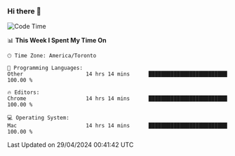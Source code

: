 ### Hi there 👋


<!--START_SECTION:waka-->
![Code Time](http://img.shields.io/badge/Code%20Time-1%2C887%20hrs%2043%20mins-blue)

📊 **This Week I Spent My Time On** 

```text
🕑︎ Time Zone: America/Toronto

💬 Programming Languages: 
Other                    14 hrs 14 mins      █████████████████████████   100.00 % 

🔥 Editors: 
Chrome                   14 hrs 14 mins      █████████████████████████   100.00 % 

💻 Operating System: 
Mac                      14 hrs 14 mins      █████████████████████████   100.00 % 
```


 Last Updated on 29/04/2024 00:41:42 UTC
<!--END_SECTION:waka-->

<!--
**SillyPasty/SillyPasty** is a ✨ _special_ ✨ repository because its `README.md` (this file) appears on your GitHub profile.

Here are some ideas to get you started:

- 🔭 I’m currently working on ...
- 🌱 I’m currently learning ...
- 👯 I’m looking to collaborate on ...
- 🤔 I’m looking for help with ...
- 💬 Ask me about ...
- 📫 How to reach me: ...
- 😄 Pronouns: ...
- ⚡ Fun fact: ...
-->



